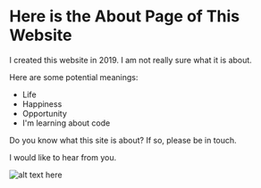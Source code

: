 # Here is the About Page of This Website

I created this website in 2019. 
I am not really sure what it is about.

Here are some potential meanings:
- Life
- Happiness
- Opportunity
- I'm learning about code

Do you know what this site is about?
If so, please be in touch.

I would like to hear from you.

![alt text here](tumblr_m42zel2kX21rr34bqo1_1280.jpg)

